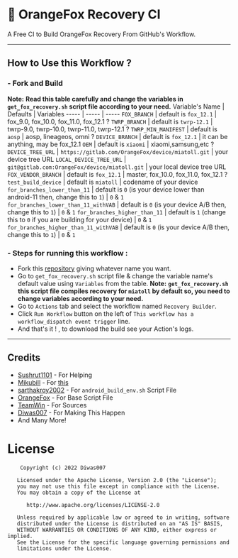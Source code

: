 # 🦊 OrangeFox Recovery CI
A Free CI to Build OrangeFox Recovery From GitHub's Workflow.
***
## How to Use this Workflow ?
### - Fork and Build

**Note:** **Read this table carefully and change the variables in `get_fox_recovery.sh` script file according to your need.**
Variable's Name | Defaults | Variables
----- | ----- | -----
`FOX_BRANCH` | default is `fox_12.1` | fox_9.0, fox_10.0, fox_11.0, fox_12.1 ?
`TWRP_BRANCH` | default is `twrp-12.1` | twrp-9.0, twrp-10.0, twrp-11.0, twrp-12.1 ?
`TWRP_MIN_MANIFEST` | default is `aosp` | aosp, lineageos, omni ?
`DEVICE_BRANCH` | default is `fox_12.1` | it can be anything, may be fox_12.1
`OEM` | default is `xiaomi` | xiaomi,samsung,etc ?
`DEVICE_TREE_URL` | `https://gitlab.com/OrangeFox/device/miatoll.git` | your device tree URL
`LOCAL_DEVICE_TREE_URL` | `git@gitlab.com:OrangeFox/device/miatoll.git` | your local device tree URL
`FOX_VENDOR_BRANCH` | default is `fox_12.1` | master, fox_10.0, fox_11.0, fox_12.1 ?
`test_build_device` | default is `miatoll` | codename of your device
`for_branches_lower_than_11` | default is `0` (is your device lower than android-11 then, change this to `1`) | `0` & `1`
`for_branches_lower_than_11_withVAB` | default is `0` (is your device A/B then, change this to `1`) | `0` & `1`
`for_branches_higher_than_11` | default is `1` (change this to `0` if you are building for your device) | `0` & `1`
`for_branches_higher_than_11_withVAB` | default is `0` (is your device A/B then, change this to `1`) | `0` & `1`

### - Steps for running this workflow :

* Fork this [repository](https://github.com/Diwas1111/Recovery-Builder) giving whatever name you want.
* Go to `get_fox_recovery.sh` script file & change the variable name's default value using `Variables` from the table.
**Note:** **`get_fox_recovery.sh` this script file compiles recovery for `miatoll` by default so, you need to change variables according to your need.**
* Go to `Actions` tab and select the workflow named `Recovery Builder`.
* Click `Run Workflow` button on the left of `This workflow has a workflow_dispatch event trigger` line.
* And that's it ! , to download the build see your Action's logs.
***

## Credits
- [Sushrut1101](https://github.com/Sushrut1101) - For Helping
- [Mikubill](https://github.com/Mikubill) - For [this](https://github.com/Mikubill/transfer)
- [sarthakroy2002](https://github.com/sarthakroy2002) - For `android_build_env.sh` Script File
- [OrangeFox](https://gitlab.com/OrangeFox) - For Base Script File
- [TeamWin](https://github.com/TeamWin) - For Sources
- [Diwas007](https://github.com/Diwas007) - For Making This Happen
- And Many More!

# License

        Copyright (c) 2022 Diwas007

       Licensed under the Apache License, Version 2.0 (the "License");
       you may not use this file except in compliance with the License.
       You may obtain a copy of the License at

          http://www.apache.org/licenses/LICENSE-2.0

       Unless required by applicable law or agreed to in writing, software
       distributed under the License is distributed on an "AS IS" BASIS,
       WITHOUT WARRANTIES OR CONDITIONS OF ANY KIND, either express or implied.
       See the License for the specific language governing permissions and
       limitations under the License.
